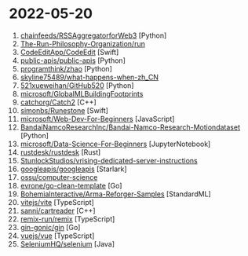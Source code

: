 # 2022-05-20

1. [chainfeeds/RSSAggregatorforWeb3](https://github.com/chainfeeds/RSSAggregatorforWeb3 "Bootstrapping your personal Web3 info hub from more than 500 RSS Feeds.") [Python]
2. [The-Run-Philosophy-Organization/run](https://github.com/The-Run-Philosophy-Organization/run "润学全球官方指定GITHUB，整理润学宗旨、纲领、理论和各类润之实例；解决为什么润，润去哪里，怎么润三大问题； 并成为新中国人的核心宗教，核心信念。") 
3. [CodeEditApp/CodeEdit](https://github.com/CodeEditApp/CodeEdit "CodeEdit App for macOS – Elevate your code editing experience. Open source, free forever.") [Swift]
4. [public-apis/public-apis](https://github.com/public-apis/public-apis "A collective list of free APIs") [Python]
5. [programthink/zhao](https://github.com/programthink/zhao "【编程随想】整理的《太子党关系网络》，专门揭露赵国的权贵") [Python]
6. [skyline75489/what-happens-when-zh_CN](https://github.com/skyline75489/what-happens-when-zh_CN "What-happens-when 的中文翻译，原仓库 https://github.com/alex/what-happens-when") 
7. [521xueweihan/GitHub520](https://github.com/521xueweihan/GitHub520 "😘 让你“爱”上 GitHub，解决访问时图裂、加载慢的问题。（无需安装）") [Python]
8. [microsoft/GlobalMLBuildingFootprints](https://github.com/microsoft/GlobalMLBuildingFootprints "Worldwide building footprints derived from satellite imagery") 
9. [catchorg/Catch2](https://github.com/catchorg/Catch2 "A modern, C++-native, test framework for unit-tests, TDD and BDD - using C++14, C++17 and later (C++11 support is in v2.x branch, and C++03 on the Catch1.x branch)") [C++]
10. [simonbs/Runestone](https://github.com/simonbs/Runestone "📝 Performant plain text editor for iOS with syntax highlighting, line numbers, invisible characters and much more.") [Swift]
11. [microsoft/Web-Dev-For-Beginners](https://github.com/microsoft/Web-Dev-For-Beginners "24 Lessons, 12 Weeks, Get Started as a Web Developer") [JavaScript]
12. [BandaiNamcoResearchInc/Bandai-Namco-Research-Motiondataset](https://github.com/BandaiNamcoResearchInc/Bandai-Namco-Research-Motiondataset "This repository provides motion datasets collected by Bandai Namco Research Inc") [Python]
13. [microsoft/Data-Science-For-Beginners](https://github.com/microsoft/Data-Science-For-Beginners "10 Weeks, 20 Lessons, Data Science for All!") [JupyterNotebook]
14. [rustdesk/rustdesk](https://github.com/rustdesk/rustdesk "Open source virtual / remote desktop infrastructure for everyone! The open source TeamViewer alternative.") [Rust]
15. [StunlockStudios/vrising-dedicated-server-instructions](https://github.com/StunlockStudios/vrising-dedicated-server-instructions "V Rising Dedicated Server Instructions") 
16. [googleapis/googleapis](https://github.com/googleapis/googleapis "Public interface definitions of Google APIs.") [Starlark]
17. [ossu/computer-science](https://github.com/ossu/computer-science "🎓 Path to a free self-taught education in Computer Science!") 
18. [evrone/go-clean-template](https://github.com/evrone/go-clean-template "Clean Architecture template for Golang services") [Go]
19. [BohemiaInteractive/Arma-Reforger-Samples](https://github.com/BohemiaInteractive/Arma-Reforger-Samples "Modding Samples") [StandardML]
20. [vitejs/vite](https://github.com/vitejs/vite "Next generation frontend tooling. It's fast!") [TypeScript]
21. [sanni/cartreader](https://github.com/sanni/cartreader "A shield for the Arduino Mega that can back up video game cartridges.") [C++]
22. [remix-run/remix](https://github.com/remix-run/remix "Build Better Websites. Create modern, resilient user experiences with web fundamentals.") [TypeScript]
23. [gin-gonic/gin](https://github.com/gin-gonic/gin "Gin is a HTTP web framework written in Go (Golang). It features a Martini-like API with much better performance -- up to 40 times faster. If you need smashing performance, get yourself some Gin.") [Go]
24. [vuejs/vue](https://github.com/vuejs/vue "🖖 Vue.js is a progressive, incrementally-adoptable JavaScript framework for building UI on the web.") [TypeScript]
25. [SeleniumHQ/selenium](https://github.com/SeleniumHQ/selenium "A browser automation framework and ecosystem.") [Java]
